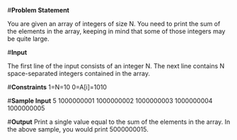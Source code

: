 #**Problem Statement**

You are given an array of integers of size N. You need to print the sum of the elements in the array, keeping in mind that some of those integers may be quite large.

#**Input**

The first line of the input consists of an integer N. The next line contains N space-separated integers contained in the array.

#**Constraints** 
1=N=10 
0=A[i]=1010

#**Sample Input** 
5
1000000001 1000000002 1000000003 1000000004 1000000005

#**Output** 
Print a single value equal to the sum of the elements in the array. In the above sample, you would print 5000000015.
